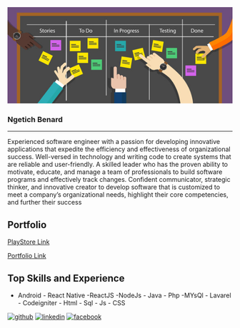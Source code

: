![Design and development](https://github.com/kibson/kibson/blob/main/pat.jpg)

### Ngetich Benard
___________________________________________________________________________________________________________________________________________________________________________________

Experienced software engineer with a passion for developing innovative applications that expedite the efficiency and effectiveness of organizational success. Well-versed in technology and writing code to create systems that are reliable and user-friendly. A skilled leader who has the proven ability to motivate, educate, and manage a team of professionals to build software programs and effectively track changes. Confident communicator, strategic thinker, and innovative creator to develop software that is customized to meet a company’s organizational needs, highlight their core competencies, and further their success

## Portfolio


<a href="https://play.google.com/store/apps/details?id=com.kibsonapp.comedyhub">PlayStore Link</a>

<a href="https://kngetich.co.ke/">Portfolio Link</a>


## Top Skills and Experience

  - Android  - React Native -ReactJS -NodeJs  - Java    - Php  -MYsQl - Lavarel - Codeigniter  - Html  - Sql   - Js  - CSS


[<img src='https://cdn.jsdelivr.net/npm/simple-icons@3.0.1/icons/github.svg' alt='github' height='40'>](https://github.com/kibson)  [<img src='https://cdn.jsdelivr.net/npm/simple-icons@3.0.1/icons/linkedin.svg' alt='linkedin' height='40'>](https://www.linkedin.com/in/kibson-ngetich/)  [<img src='https://cdn.jsdelivr.net/npm/simple-icons@3.0.1/icons/facebook.svg' alt='facebook' height='40'>](https://www.facebook.com/kngetich)  

